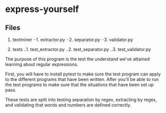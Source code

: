 # express-yourself


## Files

1. textminer
⋅⋅1. extractor.py
⋅⋅2. separator.py
⋅⋅3. validator.py

2. tests
..1. test_extractor.py
..2. test_separator.py
..3. test_validator.py

The purpose of this program is the test the understand we've attained learning about regular expressions.

First, you will have to install pytest to make sure the test program can apply to the different programs that have been written. After you'll be able to run the test programs to make sure that the situations that have been set up pass.

These tests are split into testing separation by regex, extracting by regex, and validating that words and numbers are defined correctly.
